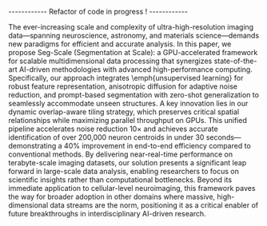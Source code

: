 ------------ Refactor of code in progress ! ------------

The ever-increasing scale and complexity of ultra-high-resolution imaging data—spanning neuroscience, astronomy, and materials science—demands new paradigms for efficient and accurate analysis. In this paper, we propose Seg-Scale (Segmentation at Scale): a GPU-accelerated framework for scalable multidimensional data processing that synergizes state-of-the-art AI-driven methodologies with advanced high-performance computing. Specifically, our approach integrates \emph{unsupervised learning} for robust feature representation, anisotropic diffusion for adaptive noise reduction, and prompt-based segmentation with zero-shot generalization to seamlessly accommodate unseen structures. A key innovation lies in our dynamic overlap-aware tiling strategy, which preserves critical spatial relationships while maximizing parallel throughput on GPUs. This unified pipeline accelerates noise reduction $10\times$  and achieves accurate identification of over 200,000 neuron centroids in under 30 seconds—demonstrating a $40\%$ improvement in end-to-end efficiency compared to conventional methods. By delivering near-real-time performance on terabyte-scale imaging datasets, our solution presents a significant leap forward in large-scale data analysis, enabling researchers to focus on scientific insights rather than computational bottlenecks. Beyond its immediate application to cellular-level neuroimaging, this framework paves the way for broader adoption in other domains where massive, high-dimensional data streams are the norm, positioning it as a critical enabler of future breakthroughs in interdisciplinary AI-driven research. 
